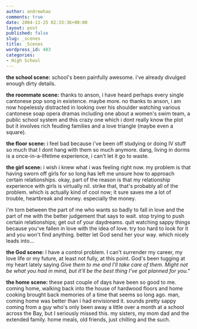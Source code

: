 ```yaml
---
author: andrewhao
comments: true
date: 2004-11-25 02:33:36+00:00
layout: post
published: false
slug: _scenes
title: _Scenes
wordpress_id: 483
categories:
- High School
---
```


**the school scene:** school's been painfully awesome. i've already divulged enough dirty details.

**the roommate scene:** thanks to anson, i have heard perhaps every single cantonese pop song in existence. maybe more. no thanks to anson, i am now hopelessly distracted in looking over his shoulder watching various cantonese soap opera dramas including one about a women's swim team, a public school system and this crazy one which i dont really know the plot but it involves rich feuding families and a love triangle (maybe even a square).

**the floor scene:** i feel bad because i've been off studying or doing IV stuff so much that I dont hang with them so much anymore. dang, living in dorms is a once-in-a-lifetime experience, i can't let it go to waste.

**the girl scene:** i wish i knew what i was feeling right now. my problem is that having sworn off girls for so long has left me unsure how to approach certain relationships. okay, part of the reason is that my relationship experience with girls is virtually nil. strike that, that's probably all of the problem. which is actually kind of cool now; it sure saves me a lot of trouble, heartbreak and money. especially the money.

i'm torn between the part of me who wants so badly to fall in love and the part of me with the better judgement that says to wait. stop trying to push certain relationships; get out of your daydreams. quit watching sappy things because you've fallen in love with the idea of love. try too hard to look for it and you won't find anything. better let God send her your way. which nicely leads into...

**the God scene:** I have a control problem. I can't surrender my career, my love life or my future, at least not fully, at this point. God's been tugging at my heart lately saying _Give them to me and I'll take care of them. Might not be what you had in mind, but it'll be the best thing I've got planned for you."_

**the home scene:** these past couple of days have been so good to me. coming home, walking back into the house of hardwood floors and home cooking brought back memories of a time that seems so long ago. man, coming home was better than i had envisioned it. sounds pretty sappy coming from a guy who's only been away a little over a month at a school across the Bay, but I seriously missed this. my sisters, my mom dad and the extended family. home meals, old friends, just chilling and the such.
